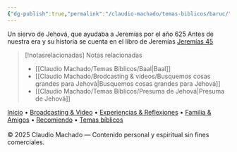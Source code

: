 ```yaml
---
{"dg-publish":true,"permalink":"/claudio-machado/temas-biblicos/baruc/","title":"Baruc","tags":["Baruc"]}
---
```


Un siervo de Jehová, que ayudaba a Jeremías por el año 625 Antes de nuestra era y su historia se cuenta en el libro de Jeremías [Jeremías 45](https://wol.jw.org/es/wol/b/r4/lp-s/nwtsty/24/45) 


> [!notasrelacionadas] Notas relacionadas
> - [[Claudio Machado/Temas Bíblicos/Baal\|Baal]]
> - [[Claudio Machado/Brodcasting & vídeos/Busquemos cosas grandes para Jehová\|Busquemos cosas grandes para Jehová]]
> - [[Claudio Machado/Temas Bíblicos/Presuma de Jehová\|Presuma de Jehová]]

<div class="pie-simple">
  <a href="https://mis-apuntes-psi.vercel.app/">Inicio</a> •
  <a href="https://mis-apuntes-psi.vercel.app/claudio-machado/brodcasting-and-videos/principial-brodcasting-and-video/">Broadcasting & Video</a> •
  <a href="https://mis-apuntes-psi.vercel.app/claudio-machado/experiencias-and-reflexiones/experiencias-and-reflexiones/">Experiencias & Reflexiones</a> •
  <a href="https://mis-apuntes-psi.vercel.app/claudio-machado/familia-and-amigos/familia-and-amigos/">Familia & Amigos</a> •
  <a href="https://mis-apuntes-psi.vercel.app/claudio-machado/recomendaciones/recomiendo/">Recomiendo</a> •
  <a href="https://mis-apuntes-psi.vercel.app/claudio-machado/temas-biblicos/temas-biblicos/">Temas bíblicos</a>
  <br><br>
  <span class="legal">© 2025 Claudio Machado — Contenido personal y espiritual sin fines comerciales.</span>
</div>